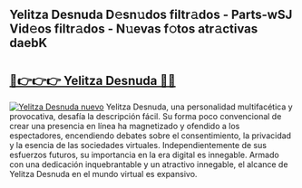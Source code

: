 ## Yelitza Desnuda D𝚎sn𝚞dos filtr𝚊dos - Parts-wSJ Vid𝚎os filtr𝚊dos - N𝚞evas f𝚘tos atr𝚊ctivas daebK

# <h2><a href="http://mb41tk.tromn.icu/?c=Yelitza+Desnuda">🔗👉👉👉 Yelitza Desnuda 🔗🔗</a></h2>

[![Yelitza Desnuda nuevo](https://i.imgur.com/pEAQMta.gif)](http://mb41tk.tromn.icu/?c=Yelitza+Desnuda)
Yelitza Desnuda, una personalidad multifacética y provocativa, desafía la descripción fácil. Su forma poco convencional de crear una presencia en línea ha magnetizado y ofendido a los espectadores, encendiendo debates sobre el consentimiento, la privacidad y la esencia de las sociedades virtuales. Independientemente de sus esfuerzos futuros, su importancia en la era digital es innegable. Armado con una dedicación inquebrantable y un atractivo innegable, el alcance de Yelitza Desnuda en el mundo virtual es expansivo.
